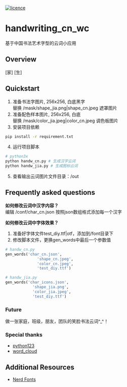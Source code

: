 [![licence](http://img.shields.io/badge/licence-MIT-blue.svg?style=flat)](https://github.com/amueller/word_cloud/blob/master/LICENSE)

# handwriting_cn_wc
基于中国书法艺术字型的云词小应用

## Overview
[家]
[生]

## Quickstart
1. 准备书法字图片, 256x256, 白底黑字  
替换 /mask/shape_jia.png|shape_cn.jpeg 遮罩图片
2. 准备配色样本图片, 256x256, 白底     
替换 /mask/color_jia.jpeg|color_cn.jpeg 调色板图片 
3. 安装项目依赖
```bash
pip install -r requirement.txt
```
4. 运行项目脚本
```python
# python3x
python handw_cn.py # 生成汉字云词
python handw_jia.py # 生成图标云词
```
5. 查看输出云词图片文件目录：/out

## Frequently asked questions
**如何修改云词中汉字内容？**  
编辑 /conf/char_cn.json 按照json数组格式添加每一个汉字

**如何修改云词中字体效果？**  
1. 准备好字体文件test_diy.ttf|otf，添加到/font目录下
2. 修改脚本文件，更换gen_words中最后一个参数值 
```python
# handw_cn.py 
gen_words('char_cn.json',
              'shape_cn.jpeg',
              'color_cn.jpeg',
              'test_diy.ttf')

# handw_jia.py 
gen_words('char_icons.json', 
            'shape_jia.png', 
            'color_jia.jpeg', 
            'test_diy.ttf')
```  
### Future 
做一张家庭，班级，朋友，团队的笑脸书法云词^_^！


### Special thanks
- [python123](https://python123.io/tutorials/word_cloud)
- [word_cloud](https://github.com/amueller/word_cloud)

## Additional Resources
- [Nerd Fonts](https://www.nerdfonts.com/)
